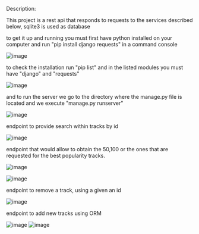 Description:

This project is a rest api that responds to requests to the services described below, sqlite3 is used as database

to get it up and running you must first have python installed on your computer and run "pip install django requests" in a command console

![image](https://user-images.githubusercontent.com/75379137/145696614-5b74bc6e-f3cb-4477-8022-33376483c940.png)

to check the installation run "pip list" and in the listed modules you must have "django" and "requests"

![image](https://user-images.githubusercontent.com/75379137/145696717-c4b0820a-6e97-4d8b-95ac-cb58e56220bb.png)

and to run the server we go to the directory where the manage.py file is located and we execute "manage.py runserver"

![image](https://user-images.githubusercontent.com/75379137/145696792-653ddc09-ab38-4e3c-aabc-2227f3d9d45e.png)

endpoint to provide search within tracks by id

![image](https://user-images.githubusercontent.com/75379137/145696859-b253c08a-de1c-4464-aa90-596fe4c103aa.png)

endpoint that would allow to obtain the 50,100 or the ones that are requested for the best popularity tracks.

![image](https://user-images.githubusercontent.com/75379137/145696912-5adb549a-1fb9-457d-90ce-fe82c0bd0a19.png)

![image](https://user-images.githubusercontent.com/75379137/145696941-51531313-4244-4261-8d23-69102c53cb73.png)

endpoint to remove a track, using a given an id

![image](https://user-images.githubusercontent.com/75379137/145696990-35cbd6b2-2cb9-4d46-bd89-fffa941f2377.png)

endpoint to add new tracks using ORM

![image](https://user-images.githubusercontent.com/75379137/145697036-e8e8840c-e4ea-4af2-a321-080744aa490f.png)
![image](https://user-images.githubusercontent.com/75379137/145697043-59ec1aaf-9aec-4b2c-8610-82d33efa860e.png)

